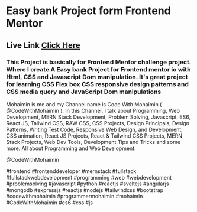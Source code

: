 # Easy bank Project form Frontend Mentor
## Live Link [Click Here](https://mohaimin-easy-bank.netlify.app/)
### This Project is basically for Frontend Mentor challenge project. Where I create A Easy bank Project for Frontend mentor io with Html, CSS and Javascript Dom manipulation. It's great project for learning CSS Flex box CSS responsive design patterns and CSS media query and JavaScript Dom manipulations 

<p> Mohaimin is me and my Channel name is Code With Mohaimin ( @CodeWithMohaimin ). In this Channel, I talk about Programming, Web Development, MERN Stack Development, Problem Solving, Javascript, ES6, React JS, Tailwind CSS, RAW CSS, CSS Projects, Design Principals, Design Patterns, Writing Test Code, Responsive Web Design, and Development, CSS animation, React JS Projects, React & Tailwind CSS Projects, MERN Stack Projects, Web Dev Tools, Development Tips and Tricks and some more. All about Programming and Web Development.</p>

<p>@CodeWithMohaimin</p>
#frontend 
#frontenddeveloper 
#mernstack 
#fullstack 
#fullstackwebdevelopment 
#programming 
#web 
#webdevelopment 
#problemsolving 
#javascript 
#python 
#reactjs 
#sveltejs 
#angularjs 
#mongodb 
#expressjs 
#reactjs 
#nodejs 
#tailwindcss 
#bootstrap 
#codewithmohaimin 
#programmermohaimin 
#mohaimin 
#CodeWithMohaimin
#es6 
#css 
#js 


